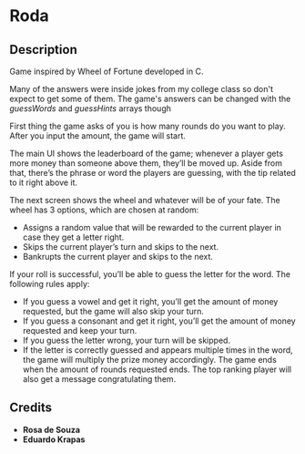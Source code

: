 # Roda

## Description
Game inspired by Wheel of Fortune developed in C.

Many of the answers were inside jokes from my college class so don't expect to get some of them. The game's answers can be changed with the *guessWords* and *guessHints* arrays though

First thing the game asks of you is how many rounds do you want to play. After you input the amount, the game will start.

The main UI shows the leaderboard of the game; whenever a player gets more money than someone above them, they’ll be moved up. Aside from that, there’s the phrase or word the players are guessing, with the tip related to it right above it.

The next screen shows the wheel and whatever will be of your fate. The wheel has 3 options, which are chosen at random:
- Assigns a random value that will be rewarded to the current player in case they get a letter right.
- Skips the current player’s turn and skips to the next.
- Bankrupts the current player and skips to the next.

If your roll is successful, you’ll be able to guess the letter for the word. The following rules apply:
- If you guess a vowel and get it right, you’ll get the amount of money requested, but the game will also skip your turn.
- If you guess a consonant and get it right, you’ll get the amount of money requested and keep your turn.
- If you guess the letter wrong, your turn will be skipped.
- If the letter is correctly guessed and appears multiple times in the word, the game will multiply the prize money accordingly.
The game ends when the amount of rounds requested ends. The top ranking player will also get a message congratulating them.

## Credits
- **Rosa de Souza**
- **Eduardo Krapas**